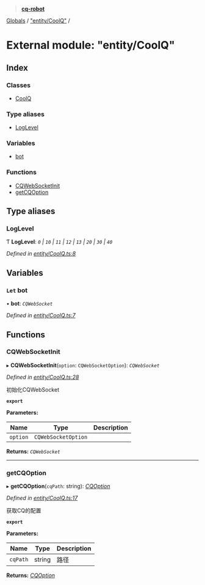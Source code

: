 > **[cq-robot](../README.md)**

[Globals](../globals.md) / ["entity/CoolQ"](_entity_coolq_.md) /

# External module: "entity/CoolQ"

## Index

### Classes

* [CoolQ](../classes/_entity_coolq_.coolq.md)

### Type aliases

* [LogLevel](_entity_coolq_.md#loglevel)

### Variables

* [bot](_entity_coolq_.md#let-bot)

### Functions

* [CQWebSocketInit](_entity_coolq_.md#cqwebsocketinit)
* [getCQOption](_entity_coolq_.md#getcqoption)

## Type aliases

###  LogLevel

Ƭ **LogLevel**: *`0` | `10` | `11` | `12` | `13` | `20` | `30` | `40`*

*Defined in [entity/CoolQ.ts:8](https://github.com/CaoMeiYouRen/node-cq-robot/blob/0d80772/src/entity/CoolQ.ts#L8)*

## Variables

### `Let` bot

• **bot**: *`CQWebSocket`*

*Defined in [entity/CoolQ.ts:7](https://github.com/CaoMeiYouRen/node-cq-robot/blob/0d80772/src/entity/CoolQ.ts#L7)*

## Functions

###  CQWebSocketInit

▸ **CQWebSocketInit**(`option`: `CQWebSocketOption`): *`CQWebSocket`*

*Defined in [entity/CoolQ.ts:28](https://github.com/CaoMeiYouRen/node-cq-robot/blob/0d80772/src/entity/CoolQ.ts#L28)*

初始化CQWebSocket

**`export`** 

**Parameters:**

Name | Type | Description |
------ | ------ | ------ |
`option` | `CQWebSocketOption` |   |

**Returns:** *`CQWebSocket`*

___

###  getCQOption

▸ **getCQOption**(`cqPath`: string): *[CQOption](../interfaces/_entity_cqoption_.cqoption.md)*

*Defined in [entity/CoolQ.ts:17](https://github.com/CaoMeiYouRen/node-cq-robot/blob/0d80772/src/entity/CoolQ.ts#L17)*

获取CQ的配置

**`export`** 

**Parameters:**

Name | Type | Description |
------ | ------ | ------ |
`cqPath` | string | 路径 |

**Returns:** *[CQOption](../interfaces/_entity_cqoption_.cqoption.md)*